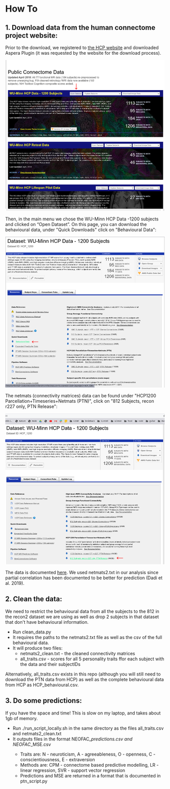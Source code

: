 # How To
## 1. Download data from the human connectome project website:

Prior to the download, we registered to [the HCP website](https://db.humanconnectome.org/)
and downloaded Aspera Plugin (it was requested by the website for the download process).

![Home screen](home_screen.png)

Then, in the main menu we chose the WU-Minn HCP Data -1200 subjects and clicked on “Open Dataset”. On this page, you can download the behavioural data, under "Quick Downloads" click on "Behavioural Data":

![Behavioral data](behavioural_data.png)

The netmats (connectivity matrices) data can be found under "HCP1200 Parcellation+Timeseries+Netmats (PTN)", click on "812 Subjects, recon r227 only, PTN Release":

![PTN data](PTN.png)

The data is documented [here](https://www.humanconnectome.org/storage/app/media/documentation/s1200/HCP1200-DenseConnectome+PTN+Appendix-July2017.pdf). We used netmats2.txt in our analysis since partial correlation has been documented to be better for prediction (Dadi et al. 2019).

## 2. Clean the data:
We need to restrict the behavioural data from all the subjects to the 812 in the recon2 dataset we are using as well as drop 2 subjects in that dataset that don't have behavioural information.
* Run clean_data.py
* It requires the paths to the netmats2.txt file as well as the csv of the full behavioural data.
* It will produce two files:
  * netmats2_clean.txt - the cleaned connectivity matrices
  * all_traits.csv - scores for all 5 personality traits ffor each subject with the data and their subjectIDs
  
Alternatively, all_traits.csv exists in this repo (although you will still need to download the PTN data from HCP) as well as the complete behavioural data from HCP as HCP_behavioural.csv.

## 3. Do some predictions:
If you have the space and time! This is slow on my laptop, and takes about 1gb of memory.
* Run ./run_script_locally.sh in the same directory as the files all_traits.csv and netmats2_clean.txt
* It outputs files in the format NEOFAC_<trait>_<method>_predictions.csv and NEOFAC_<trait>_<method>_MSE.csv
  * Traits are: N - neuroticism, A - agreeableness, O - openness, C - conscientiousness, E - extraversion
  * Methods are: CPM - connectome based predictive modelling, LR - linear regression, SVR - support vector regression
  * Predictions and MSE are returned in a format that is documented in ptn_script.py

